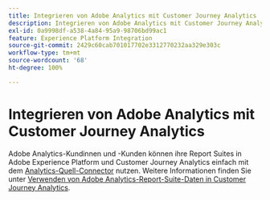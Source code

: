```yaml
---
title: Integrieren von Adobe Analytics mit Customer Journey Analytics
description: Integrieren von Adobe Analytics mit Customer Journey Analytics
exl-id: 0a9998df-a538-4a84-95a9-98706bd99ac1
feature: Experience Platform Integration
source-git-commit: 2429c60cab701017702e3312770232aa329e303c
workflow-type: tm+mt
source-wordcount: '68'
ht-degree: 100%

---
```


# Integrieren von Adobe Analytics mit Customer Journey Analytics

Adobe Analytics-Kundinnen und -Kunden können ihre Report Suites in Adobe Experience Platform und Customer Journey Analytics einfach mit dem [Analytics-Quell-Connector](https://experienceleague.adobe.com/docs/experience-platform/sources/connectors/adobe-applications/analytics.html?lang=de) nutzen. Weitere Informationen finden Sie unter [Verwenden von Adobe Analytics-Report-Suite-Daten in Customer Journey Analytics](/help/getting-started/aa-vs-cja/aa-data-in-cja.md).
